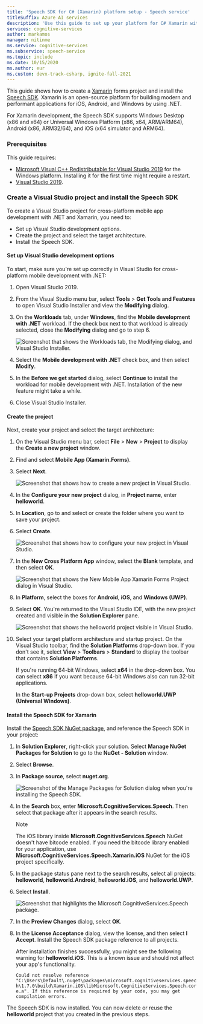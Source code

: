```yaml
---
title: 'Speech SDK for C# (Xamarin) platform setup - Speech service'
titleSuffix: Azure AI services
description: 'Use this guide to set up your platform for C# Xamarin with the Speech SDK.'
services: cognitive-services
author: markamos
manager: nitinme
ms.service: cognitive-services
ms.subservice: speech-service
ms.topic: include
ms.date: 10/15/2020
ms.author: eur
ms.custom: devx-track-csharp, ignite-fall-2021
---
```


This guide shows how to create a [Xamarin](/xamarin/get-started/what-is-xamarin) forms project and install the [Speech SDK](~/articles/ai-services/speech-service/speech-sdk.md). Xamarin is an open-source platform for building modern and performant applications for iOS, Android, and Windows by using .NET. 

For Xamarin development, the Speech SDK supports Windows Desktop (x86 and x64) or Universal Windows Platform (x86, x64, ARM/ARM64), Android (x86, ARM32/64), and iOS (x64 simulator and ARM64).

### Prerequisites

This guide requires:

* [Microsoft Visual C++ Redistributable for Visual Studio 2019](https://support.microsoft.com/topic/the-latest-supported-visual-c-downloads-2647da03-1eea-4433-9aff-95f26a218cc0) for the Windows platform. Installing it for the first time might require a restart.
* [Visual Studio 2019](https://visualstudio.microsoft.com/downloads/).

### Create a Visual Studio project and install the Speech SDK

To create a Visual Studio project for cross-platform mobile app development with .NET and Xamarin, you need to:
- Set up Visual Studio development options.
- Create the project and select the target architecture. 
- Install the Speech SDK.

#### Set up Visual Studio development options

To start, make sure you're set up correctly in Visual Studio for cross-platform mobile development with .NET:

1. Open Visual Studio 2019.

1. From the Visual Studio menu bar, select **Tools** > **Get Tools and Features** to open Visual Studio Installer and view the **Modifying** dialog.
   
1. On the **Workloads** tab, under **Windows**, find the **Mobile development with .NET** workload. If the check box next to that workload is already selected, close the **Modifying** dialog and go to step 6.

   ![Screenshot that shows the Workloads tab, the Modifying dialog, and Visual Studio Installer.](~/articles/ai-services/speech-service/media/sdk/vs-enable-xamarin-workload.png)

1. Select the **Mobile development with .NET** check box, and then select **Modify**. 

1. In the **Before we get started** dialog, select **Continue** to install the workload for mobile development with .NET. Installation of the new feature might take a while.

1. Close Visual Studio Installer.

#### Create the project

Next, create your project and select the target architecture:

1. On the Visual Studio menu bar, select **File** > **New** > **Project** to display the **Create a new project** window.   

1. Find and select **Mobile App (Xamarin.Forms)**.

1. Select **Next**.

   ![Screenshot that shows how to create a new project in Visual Studio.](~/articles/ai-services/speech-service/media/sdk/vs-enable-xamarin-create-new-project.png)   

1. In the **Configure your new project** dialog, in **Project name**, enter **helloworld**.

1. In **Location**, go to and select or create the folder where you want to save your project.

1. Select **Create**.

   ![Screenshot that shows how to configure your new project in Visual Studio.](~/articles/ai-services/speech-service/media/sdk/vs-enable-xamarin-configure-your-new-project.png)   

1. In the **New Cross Platform App** window, select the **Blank** template, and then select **OK**.

   ![Screenshot that shows the New Mobile App Xamarin Forms Project dialog in Visual Studio.](~/articles/ai-services/speech-service/media/sdk/qs-csharp-xamarin-new-xamarin-project.png)

1. In **Platform**, select the boxes for **Android**, **iOS**, and **Windows (UWP)**.

1. Select **OK**. You're returned to the Visual Studio IDE, with the new project created and visible in the **Solution Explorer** pane.

   ![Screenshot that shows the helloworld project visible in Visual Studio.](~/articles/ai-services/speech-service/media/sdk/vs-enable-xamarin-helloworld.png)

1. Select your target platform architecture and startup project. On the Visual Studio toolbar, find the **Solution Platforms** drop-down box. If you don't see it, select **View** > **Toolbars** > **Standard** to display the toolbar that contains **Solution Platforms**. 

   If you're running 64-bit Windows, select **x64** in the drop-down box. You can select **x86** if you want because 64-bit Windows also can run 32-bit applications. 
   
   In the **Start-up Projects** drop-down box, select **helloworld.UWP (Universal Windows)**.

#### Install the Speech SDK for Xamarin

Install the [Speech SDK NuGet package](https://aka.ms/csspeech/nuget), and reference the Speech SDK in your project:

1. In **Solution Explorer**, right-click your solution. Select **Manage NuGet Packages for Solution** to go to the **NuGet - Solution** window.

1. Select **Browse**.   

1. In **Package source**, select **nuget.org**.

   ![Screenshot of the Manage Packages for Solution dialog when you're installing the Speech SDK.](~/articles/ai-services/speech-service/media/sdk/vs-enable-uwp-nuget-solution-browse.png)

1. In the **Search** box, enter **Microsoft.CognitiveServices.Speech**. Then select that package after it appears in the search results.   

   > [!NOTE] 
   > The iOS library inside **Microsoft.CognitiveServices.Speech** NuGet doesn't have bitcode enabled. If you need the bitcode library enabled for your application, use **Microsoft.CognitiveServices.Speech.Xamarin.iOS** NuGet for the iOS project specifically.

1. In the package status pane next to the search results, select all projects: **helloworld**, **helloworld.Android**, **helloworld.iOS**, and **helloworld.UWP**.

1. Select **Install**.

   ![Screenshot that highlights the Microsoft.CognitiveServices.Speech package.](~/articles/ai-services/speech-service/media/sdk/qs-csharp-xamarin-nuget-install.png)

1. In the **Preview Changes** dialog, select **OK**.

1. In the **License Acceptance** dialog, view the license, and then select **I Accept**. Install the Speech SDK package reference to all projects. 

   After installation finishes successfully, you might see the following warning for **helloworld.iOS**. This is a known issue and should not affect your app's functionality.

   `Could not resolve reference "C:\Users\Default\.nuget\packages\microsoft.cognitiveservices.speech\1.7.0\build\Xamarin.iOS\libMicrosoft.CognitiveServices.Speech.core.a". If this reference is required by your code, you may get compilation errors.`

The Speech SDK is now installed. You can now delete or reuse the **helloworld** project that you created in the previous steps.

